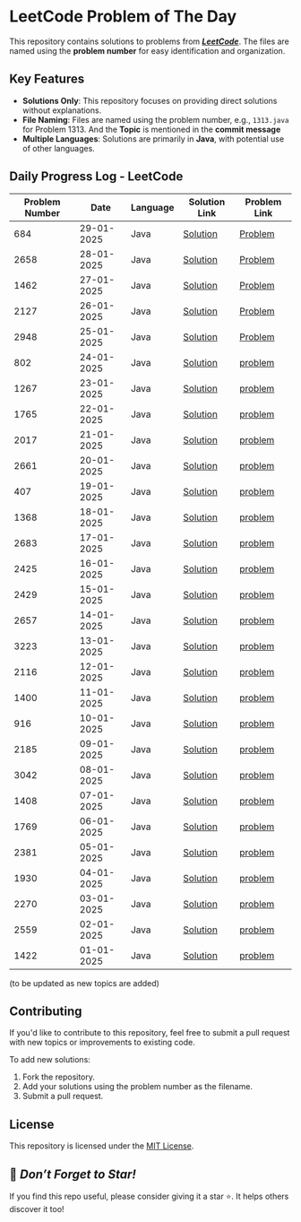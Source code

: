 # LeetCode Problem of The Day

This repository contains solutions to problems from ***[LeetCode](https://leetcode.com/)***. The files are named using the **problem number** for easy identification and organization.

## Key Features
- **Solutions Only**: This repository focuses on providing direct solutions without explanations.
- **File Naming**: Files are named using the problem number, e.g., `1313.java` for Problem 1313. And the **Topic** is mentioned in the **commit message**
- **Multiple Languages**: Solutions are primarily in **Java**, with potential use of other languages.

## Daily Progress Log - LeetCode

| Problem Number | Date       | Language | Solution Link                         | Problem Link                          |
|----------------|------------|----------|---------------------------------------|---------------------------------------|
|  684           | 29-01-2025 | Java     |  [Solution](./684.java)                 | [Problem](https://leetcode.com/problems/redundant-connection/?envType=daily-question&envId=2025-01-29)  
|  2658           | 28-01-2025 | Java     |  [Solution](./2658.java)                 | [Problem](https://leetcode.com/problems/maximum-number-of-fish-in-a-grid/?envType=daily-question&envId=2025-01-28)           |
|  1462           | 27-01-2025 | Java     |  [Solution](./1462.java)                 | [Problem](https://leetcode.com/problems/course-schedule-iv/description/?envType=daily-question&envId=2025-01-27)           |
|  2127            | 26-01-2025 | Java     |  [Solution](./2127.java)                 | [Problem](https://leetcode.com/problems/maximum-employees-to-be-invited-to-a-meeting/description/?envType=daily-question&envId=2025-01-26)           |
|  2948             | 25-01-2025 | Java     |  [Solution](./2948.java)                 | [Problem](https://leetcode.com/problems/make-lexicographically-smallest-array-by-swapping-elements/description/?envType=daily-question&envId=2025-01-25)           |
|   802          | 24-01-2025 | Java     | [Solution](./802.java)                | [problem](https://leetcode.com/problems/find-eventual-safe-states/description/?envType=daily-question&envId=2025-01-24)            |
|  1267             | 23-01-2025 | Java     | [Solution](./1267.java)                  |[problem](https://leetcode.com/problems/count-servers-that-communicate/description/?envType=daily-question&envId=2025-01-23)                 |
|   1765            | 22-01-2025 | Java     |  [Solution](./1765.java)                 | [problem](https://leetcode.com/problems/map-of-highest-peak/?envType=daily-question&envId=2025-01-22)               |
|    2017         | 21-01-2025 | Java     | [Solution](./2017.java)                |    [problem](https://leetcode.com/problems/grid-game/description/?envType=daily-question&envId=2025-01-21)       |
|    2661           | 20-01-2025 | Java     | [Solution](./2661.java)                  |    [problem](https://leetcode.com/problems/first-completely-painted-row-or-column/description/?envType=daily-question&envId=2025-01-20)            |
|    407           | 19-01-2025 | Java     |  [Solution](./407.java)                 |  [problem](https://leetcode.com/problems/trapping-rain-water-ii/description/?envType=daily-question&envId=2025-01-19)               |
|   1368          | 18-01-2025 | Java     | [Solution](./1368.java)                | [problem](https://leetcode.com/problems/minimum-cost-to-make-at-least-one-valid-path-in-a-grid/description/?envType=daily-question&envId=2025-01-18)                |
|    2683           | 17-01-2025 | Java     | [Solution](./2683.java)                  |  [problem](https://leetcode.com/problems/neighboring-bitwise-xor/description/?envType=daily-question&envId=2025-01-17)                |
|    2425           | 16-01-2025 | Java     |  [Solution](./2425.java)                 |  [problem](https://leetcode.com/problems/bitwise-xor-of-all-pairings/description/?envType=daily-question&envId=2025-01-16)               |
|    2429         | 15-01-2025 | Java     | [Solution](./2429.java)                |  [problem](https://leetcode.com/problems/minimize-xor/description/?envType=daily-question&envId=2025-01-15)               |
|    2657           | 14-01-2025 | Java     | [Solution](./2657.java)                  | [problem](https://leetcode.com/problems/find-the-prefix-common-array-of-two-arrays/description/?envType=daily-question&envId=2025-01-14)                 |
|   3223            | 13-01-2025 | Java     |  [Solution](./3223.java)                 | [problem](https://leetcode.com/problems/minimum-length-of-string-after-operations/description/?envType=daily-question&envId=2025-01-13)                 |
| 2116            | 12-01-2025 | Java     | [Solution](./2116.java)                |    [problem](https://leetcode.com/problems/check-if-a-parentheses-string-can-be-valid/description/?envType=daily-question&envId=2025-01-12)            |
|   1400            | 11-01-2025 | Java     | [Solution](./1400.java)                  | [problem](https://leetcode.com/problems/construct-k-palindrome-strings/description/?envType=daily-question&envId=2025-01-11)                |
| 916              | 10-01-2025 | Java     |  [Solution](./916.java)                 | [problem](https://leetcode.com/problems/word-subsets/description/?envType=daily-question&envId=2025-01-10)                |
|      2185       | 09-01-2025 | Java     | [Solution](./2185.java)                |  [problem](https://leetcode.com/problems/counting-words-with-a-given-prefix/description/?envType=daily-question&envId=2025-01-09)               |
|  3042             | 08-01-2025 | Java     | [Solution](./3042.java)                  |  [problem](https://leetcode.com/problems/count-prefix-and-suffix-pairs-i/description/?envType=daily-question&envId=2025-01-08)              |
|    1408           | 07-01-2025 | Java     |  [Solution](./1408.java)                 | [problem](https://leetcode.com/problems/string-matching-in-an-array/description/?envType=daily-question&envId=2025-01-07)                |
|  1769           | 06-01-2025 | Java     | [Solution](./1769.java)                |    [problem](https://leetcode.com/problems/minimum-number-of-operations-to-move-all-balls-to-each-box/description/?envType=daily-question&envId=2025-01-06)              |
|  2381            | 05-01-2025 | Java     | [Solution](./2381.java)                  |  [problem](https://leetcode.com/problems/shifting-letters-ii/description/?envType=daily-question&envId=2025-01-05)              |
|    1930           | 04-01-2025 | Java     |  [Solution](./1930.java)                 | [problem](https://leetcode.com/problems/unique-length-3-palindromic-subsequences/description/?envType=daily-question&envId=2025-01-04)                |
|   2270          | 03-01-2025 | Java     | [Solution](./2270.java)                |  [problem](https://leetcode.com/problems/number-of-ways-to-split-array/description/?envType=daily-question&envId=2025-01-03)             |
|  2559             | 02-01-2025 | Java     | [Solution](./2559.java)                  |  [problem](https://leetcode.com/problems/count-vowel-strings-in-ranges/description/?envType=daily-question&envId=2025-01-02)              |
| 1422              | 01-01-2025 | Java     |  [Solution](./1422.java)                 | [problem](https://leetcode.com/problems/maximum-score-after-splitting-a-string/description/?envType=daily-question&envId=2025-01-01)               |

(to be updated as new topics are added)

## Contributing
If you'd like to contribute to this repository, feel free to submit a pull request with new topics or improvements to existing code.

To add new solutions:

1. Fork the repository.
2. Add your solutions using the problem number as the filename.
3. Submit a pull request.

## License
This repository is licensed under the <a href="https://github.com/Jomon-J/LeetCode-POTD/blob/main/LICENSE">MIT License</a>.

## 🌟 *Don’t Forget to Star!*
If you find this repo useful, please consider giving it a star ⭐. It helps others discover it too!
